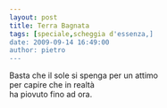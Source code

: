 ```yaml
---
layout: post
title: Terra Bagnata
tags: [speciale,scheggia d'essenza,]
date: 2009-09-14 16:49:00
author: pietro
---
```

Basta che il sole si spenga per un attimo<br/>per capire che in realtà<br/>ha piovuto fino ad ora.
